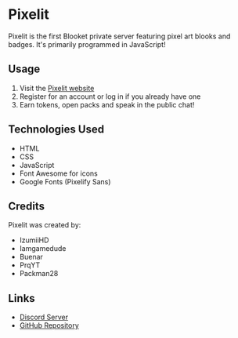 # Pixelit

Pixelit is the first Blooket private server featuring pixel art blooks and badges. It's primarily programmed in JavaScript!

## Usage

1. Visit the [Pixelit website]([[https://pixelit.replit.app])
2. Register for an account or log in if you already have one
4. Earn tokens, open packs and speak in the public chat!

## Technologies Used

- HTML
- CSS
- JavaScript
- Font Awesome for icons
- Google Fonts (Pixelify Sans)

## Credits

Pixelit was created by:
- IzumiiHD
- Iamgamedude
- Buenar
- PrqYT
- Packman28

## Links

- [Discord Server](https://discord.gg/KXvHan3C8R)
- [GitHub Repository](https://github.com/IzumiiHD/Pixelit)
